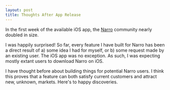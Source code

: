 ```yaml
---
layout: post
title: Thoughts After App Release
---
```

In the first week of the available iOS app, the [Narro](//narro.co) community nearly doubled in size.

I was happily surprised! So far, every feature I have built for Narro has been a direct result of a) some idea I had for myself, or b) some request made by an existing user. The iOS app was no exception. As such, I was expecting mostly extant users to download Narro on iOS.

I have thought before about building things for potential Narro users. I think this proves that a feature can both satisfy current customers and attract new, unknown, markets. Here's to happy discoveries.
